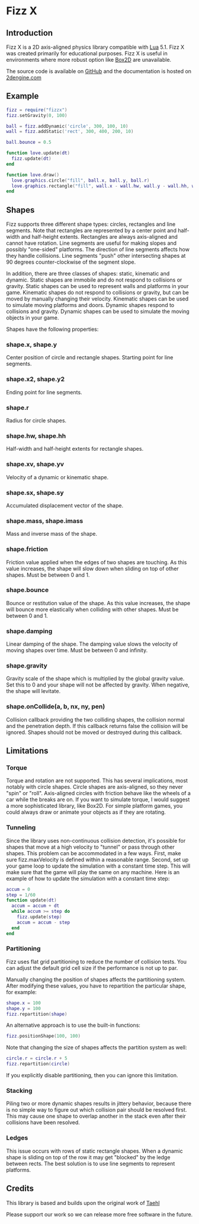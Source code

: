 # Fizz X 

## Introduction
Fizz X is a 2D axis-aligned physics library compatible with [Lua](https://lua.org) 5.1.
Fizz X was created primarily for educational purposes.
Fizz X is useful in environments where more robust option like [Box2D](https://box2d.org) are unavailable.

The source code is available on [GitHub](https://github.com/2dengine/fizzx) and the documentation is hosted on [2dengine.com](https://2dengine.com/doc/fizzx.html)


## Example
```Lua
fizz = require("fizzx")
fizz.setGravity(0, 100)

ball = fizz.addDynamic('circle', 300, 100, 10)
wall = fizz.addStatic('rect', 300, 400, 200, 10)

ball.bounce = 0.5

function love.update(dt)
  fizz.update(dt)
end

function love.draw()
  love.graphics.circle("fill", ball.x, ball.y, ball.r)
  love.graphics.rectangle("fill", wall.x - wall.hw, wall.y - wall.hh, wall.hw*2, wall.hh*2)
end
```

## Shapes
Fizz supports three different shape types: circles, rectangles and line segments.
Note that rectangles are represented by a center point and half-width and half-height extents.
Rectangles are always axis-aligned and cannot have rotation.
Line segments are useful for making slopes and possibly "one-sided" platforms.
The direction of line segments affects how they handle collisions.
Line segments "push" other intersecting shapes at 90 degrees counter-clockwise of the segment slope.

In addition, there are three classes of shapes: static, kinematic and dynamic.
Static shapes are immobile and do not respond to collisions or gravity.
Static shapes can be used to represent walls and platforms in your game.
Kinematic shapes do not respond to collisions or gravity, but can be moved by manually changing their velocity.
Kinematic shapes can be used to simulate moving platforms and doors.
Dynamic shapes respond to collisions and gravity.
Dynamic shapes can be used to simulate the moving objects in your game.

Shapes have the following properties:

### shape.x, shape.y
Center position of circle and rectangle shapes.
Starting point for line segments.

### shape.x2, shape.y2
Ending point for line segments.

### shape.r
Radius for circle shapes.

### shape.hw, shape.hh
Half-width and half-height extents for rectangle shapes.

### shape.xv, shape.yv
Velocity of a dynamic or kinematic shape.

### shape.sx, shape.sy
Accumulated displacement vector of the shape.

### shape.mass, shape.imass
Mass and inverse mass of the shape.

### shape.friction
Friction value applied when the edges of two shapes are touching.
As this value increases, the shape will slow down when sliding on top of other shapes.
Must be between 0 and 1.

### shape.bounce
Bounce or restitution value of the shape.
As this value increases, the shape will bounce more elastically when colliding with other shapes.
Must be between 0 and 1.

### shape.damping
Linear damping of the shape.
The damping value slows the velocity of moving shapes over time.
Must be between 0 and infinity.

### shape.gravity
Gravity scale of the shape which is multiplied by the global gravity value.
Set this to 0 and your shape will not be affected by gravity.
When negative, the shape will levitate.

### shape.onCollide(a, b, nx, ny, pen)
Collision callback providing the two colliding shapes, the collision normal and the penetration depth.
If this callback returns false the collision will be ignored.
Shapes should not be moved or destroyed during this callback.


## Limitations
### Torque
Torque and rotation are not supported.
This has several implications, most notably with circle shapes.
Circle shapes are axis-aligned, so they never "spin" or "roll".
Axis-aligned circles with friction behave like the wheels of a car while the breaks are on.
If you want to simulate torque, I would suggest a more sophisticated library, like Box2D.
For simple platform games, you could always draw or animate your objects as if they are rotating.

### Tunneling
Since the library uses non-continuous collision detection, it's possible for shapes that move at a high velocity to "tunnel" or pass through other shapes.
This problem can be accommodated in a few ways.
First, make sure fizz.maxVelocity is defined within a reasonable range.
Second, set up your game loop to update the simulation with a constant time step.
This will make sure that the game will play the same on any machine.
Here is an example of how to update the simulation with a constant time step:
```Lua
accum = 0
step = 1/60
function update(dt)
  accum = accum + dt
  while accum >= step do
    fizz.update(step)
    accum = accum - step
  end
end
```

### Partitioning
Fizz uses flat grid partitioning to reduce the number of collision tests.
You can adjust the default grid cell size if the performance is not up to par.

Manually changing the position of shapes affects the partitioning system.
After modifying these values, you have to repartition the particular shape, for example:
```Lua
shape.x = 100
shape.y = 100
fizz.repartition(shape)
```
An alternative approach is to use the built-in functions:
```Lua
fizz.positionShape(100, 100)
```
Note that changing the size of shapes affects the partition system as well:
```Lua
circle.r = circle.r + 5
fizz.repartition(circle)
```
If you explicitly disable partitioning, then you can ignore this limitation.

### Stacking
Piling two or more dynamic shapes results in jittery behavior, because there is no simple way to figure out which collision pair should be resolved first.
This may cause one shape to overlap another in the stack even after their collisions have been resolved.

### Ledges
This issue occurs with rows of static rectangle shapes.
When a dynamic shape is sliding on top of the row it may get "blocked" by the ledge between rects.
The best solution is to use line segments to represent platforms.

## Credits
This library is based and builds upon the original work of [Taehl](https://github.com/Taehl)

Please support our work so we can release more free software in the future.